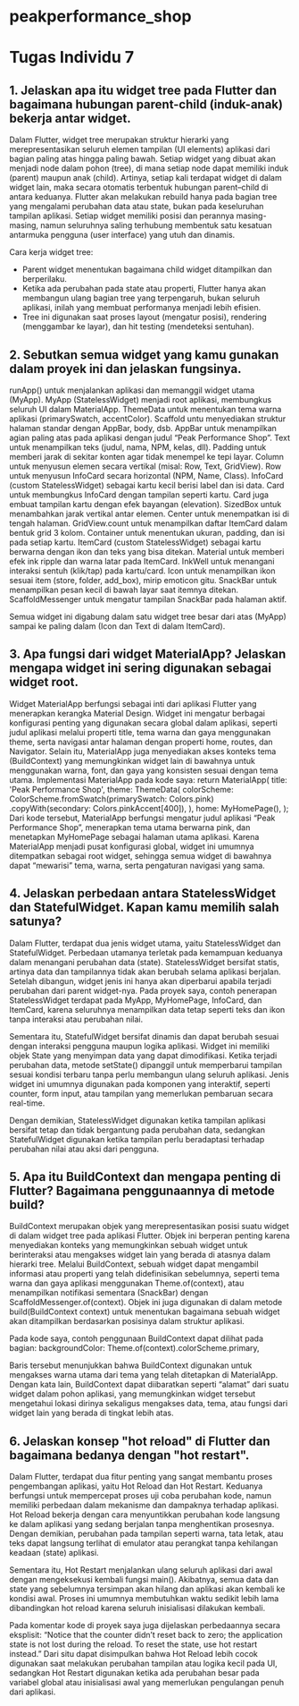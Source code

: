 # peakperformance_shop

# Tugas Individu 7

## 1. Jelaskan apa itu widget tree pada Flutter dan bagaimana hubungan parent-child (induk-anak) bekerja antar widget.
Dalam Flutter, widget tree merupakan struktur hierarki yang merepresentasikan seluruh elemen tampilan (UI elements) aplikasi dari bagian paling atas hingga paling bawah. Setiap widget yang dibuat akan menjadi node dalam pohon (tree), di mana setiap node dapat memiliki induk (parent) maupun anak (child). Artinya, setiap kali terdapat widget di dalam widget lain, maka secara otomatis terbentuk hubungan parent–child di antara keduanya. Flutter akan melakukan rebuild hanya pada bagian tree yang mengalami perubahan data atau state, bukan pada keseluruhan tampilan aplikasi. Setiap widget memiliki posisi dan perannya masing-masing, namun seluruhnya saling terhubung membentuk satu kesatuan antarmuka pengguna (user interface) yang utuh dan dinamis.

Cara kerja widget tree:
- Parent widget menentukan bagaimana child widget ditampilkan dan berperilaku.
- Ketika ada perubahan pada state atau properti, Flutter hanya akan membangun ulang bagian tree yang terpengaruh, bukan seluruh aplikasi, inilah yang membuat performanya menjadi lebih efisien.
- Tree ini digunakan saat proses layout (mengatur posisi), rendering (menggambar ke layar), dan hit testing (mendeteksi sentuhan).

## 2. Sebutkan semua widget yang kamu gunakan dalam proyek ini dan jelaskan fungsinya.
runApp() untuk menjalankan aplikasi dan memanggil widget utama (MyApp).
MyApp (StatelessWidget) menjadi root aplikasi, membungkus seluruh UI dalam MaterialApp.
ThemeData untuk menentukan tema warna aplikasi (primarySwatch, accentColor).
Scaffold untu menyediakan struktur halaman standar dengan AppBar, body, dsb.
AppBar untuk menampilkan agian paling atas pada aplikasi dengan judul “Peak Performance Shop”.
Text untuk menampilkan teks (judul, nama, NPM, kelas, dll).
Padding untuk memberi jarak di sekitar konten agar tidak menempel ke tepi layar.
Column untuk menyusun elemen secara vertikal (misal: Row, Text, GridView).
Row untuk menyusun InfoCard secara horizontal (NPM, Name, Class).
InfoCard (custom StatelessWidget) sebagai kartu kecil berisi label dan isi data.
Card untuk membungkus InfoCard dengan tampilan seperti kartu. Card juga embuat tampilan kartu dengan efek bayangan (elevation).
SizedBox untuk menambahkan jarak vertikal antar elemen.
Center untuk menempatkan isi di tengah halaman.
GridView.count untuk menampilkan daftar ItemCard dalam bentuk grid 3 kolom.
Container untuk menentukan ukuran, padding, dan isi pada setiap kartu.
ItemCard (custom StatelessWidget) sebagai kartu berwarna dengan ikon dan teks yang bisa ditekan.
Material untuk memberi efek ink ripple dan warna latar pada ItemCard.
InkWell untuk menangani interaksi sentuh (klik/tap) pada kartu/card.
Icon untuk menampilkan ikon sesuai item (store, folder, add_box), mirip emoticon gitu.
SnackBar untuk menampilkan pesan kecil di bawah layar saat itemnya ditekan.
ScaffoldMessenger untuk mengatur tampilan SnackBar pada halaman aktif.

Semua widget ini digabung dalam satu widget tree besar dari atas (MyApp) sampai ke paling dalam (Icon dan Text di dalam ItemCard).

## 3. Apa fungsi dari widget MaterialApp? Jelaskan mengapa widget ini sering digunakan sebagai widget root.
Widget MaterialApp berfungsi sebagai inti dari aplikasi Flutter yang menerapkan kerangka Material Design. Widget ini mengatur berbagai konfigurasi penting yang digunakan secara global dalam aplikasi, seperti judul aplikasi melalui properti title, tema warna dan gaya menggunakan theme, serta navigasi antar halaman dengan properti home, routes, dan Navigator. Selain itu, MaterialApp juga menyediakan akses konteks tema (BuildContext) yang memungkinkan widget lain di bawahnya untuk menggunakan warna, font, dan gaya yang konsisten sesuai dengan tema utama.
Implementasi MaterialApp pada kode saya:
return MaterialApp(
    title: 'Peak Performance Shop',
    theme: ThemeData(
        colorScheme: ColorScheme.fromSwatch(primarySwatch: Colors.pink)
            .copyWith(secondary: Colors.pinkAccent[400]),
    ),
    home: MyHomePage(),
);
Dari kode tersebut, MaterialApp berfungsi mengatur judul aplikasi “Peak Performance Shop”, menerapkan tema utama berwarna pink, dan menetapkan MyHomePage sebagai halaman utama aplikasi. Karena MaterialApp menjadi pusat konfigurasi global, widget ini umumnya ditempatkan sebagai root widget, sehingga semua widget di bawahnya dapat “mewarisi” tema, warna, serta pengaturan navigasi yang sama.

## 4. Jelaskan perbedaan antara StatelessWidget dan StatefulWidget. Kapan kamu memilih salah satunya?
Dalam Flutter, terdapat dua jenis widget utama, yaitu StatelessWidget dan StatefulWidget. Perbedaan utamanya terletak pada kemampuan keduanya dalam menangani perubahan data (state). StatelessWidget bersifat statis, artinya data dan tampilannya tidak akan berubah selama aplikasi berjalan. Setelah dibangun, widget jenis ini hanya akan diperbarui apabila terjadi perubahan dari parent widget-nya. Pada proyek saya, contoh penerapan StatelessWidget terdapat pada MyApp, MyHomePage, InfoCard, dan ItemCard, karena seluruhnya menampilkan data tetap seperti teks dan ikon tanpa interaksi atau perubahan nilai.

Sementara itu, StatefulWidget bersifat dinamis dan dapat berubah sesuai dengan interaksi pengguna maupun logika aplikasi. Widget ini memiliki objek State yang menyimpan data yang dapat dimodifikasi. Ketika terjadi perubahan data, metode setState() dipanggil untuk memperbarui tampilan sesuai kondisi terbaru tanpa perlu membangun ulang seluruh aplikasi. Jenis widget ini umumnya digunakan pada komponen yang interaktif, seperti counter, form input, atau tampilan yang memerlukan pembaruan secara real-time.

Dengan demikian, StatelessWidget digunakan ketika tampilan aplikasi bersifat tetap dan tidak bergantung pada perubahan data, sedangkan StatefulWidget digunakan ketika tampilan perlu beradaptasi terhadap perubahan nilai atau aksi dari pengguna.

## 5. Apa itu BuildContext dan mengapa penting di Flutter? Bagaimana penggunaannya di metode build?
BuildContext merupakan objek yang merepresentasikan posisi suatu widget di dalam widget tree pada aplikasi Flutter. Objek ini berperan penting karena menyediakan konteks yang memungkinkan sebuah widget untuk berinteraksi atau mengakses widget lain yang berada di atasnya dalam hierarki tree. Melalui BuildContext, sebuah widget dapat mengambil informasi atau properti yang telah didefinisikan sebelumnya, seperti tema warna dan gaya aplikasi menggunakan Theme.of(context), atau menampilkan notifikasi sementara (SnackBar) dengan ScaffoldMessenger.of(context). Objek ini juga digunakan di dalam metode build(BuildContext context) untuk menentukan bagaimana sebuah widget akan ditampilkan berdasarkan posisinya dalam struktur aplikasi.

Pada kode saya, contoh penggunaan BuildContext dapat dilihat pada bagian:
backgroundColor: Theme.of(context).colorScheme.primary,

Baris tersebut menunjukkan bahwa BuildContext digunakan untuk mengakses warna utama dari tema yang telah ditetapkan di MaterialApp. Dengan kata lain, BuildContext dapat diibaratkan seperti “alamat” dari suatu widget dalam pohon aplikasi, yang memungkinkan widget tersebut mengetahui lokasi dirinya sekaligus mengakses data, tema, atau fungsi dari widget lain yang berada di tingkat lebih atas.

## 6. Jelaskan konsep "hot reload" di Flutter dan bagaimana bedanya dengan "hot restart".
Dalam Flutter, terdapat dua fitur penting yang sangat membantu proses pengembangan aplikasi, yaitu Hot Reload dan Hot Restart. Keduanya berfungsi untuk mempercepat proses uji coba perubahan kode, namun memiliki perbedaan dalam mekanisme dan dampaknya terhadap aplikasi. Hot Reload bekerja dengan cara menyuntikkan perubahan kode langsung ke dalam aplikasi yang sedang berjalan tanpa menghentikan prosesnya. Dengan demikian, perubahan pada tampilan seperti warna, tata letak, atau teks dapat langsung terlihat di emulator atau perangkat tanpa kehilangan keadaan (state) aplikasi.

Sementara itu, Hot Restart menjalankan ulang seluruh aplikasi dari awal dengan mengeksekusi kembali fungsi main(). Akibatnya, semua data dan state yang sebelumnya tersimpan akan hilang dan aplikasi akan kembali ke kondisi awal. Proses ini umumnya membutuhkan waktu sedikit lebih lama dibandingkan hot reload karena seluruh inisialisasi dilakukan kembali.

Pada komentar kode di proyek saya juga dijelaskan perbedaannya secara eksplisit: “Notice that the counter didn’t reset back to zero; the application state is not lost during the reload. To reset the state, use hot restart instead.” Dari situ dapat disimpulkan bahwa Hot Reload lebih cocok digunakan saat melakukan perubahan tampilan atau logika kecil pada UI, sedangkan Hot Restart digunakan ketika ada perubahan besar pada variabel global atau inisialisasi awal yang memerlukan pengulangan penuh dari aplikasi.


